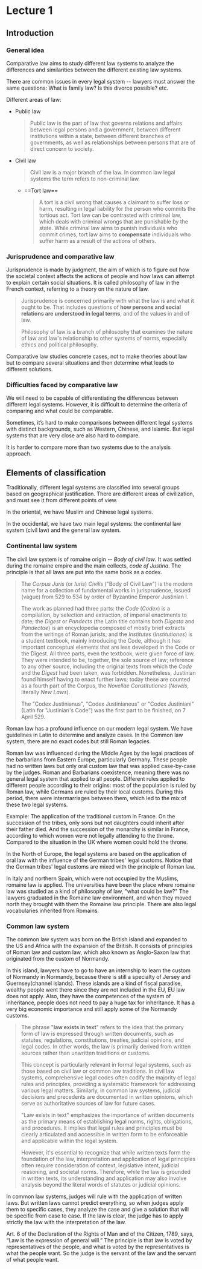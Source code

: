 # Lecture 1

## Introduction

### General idea

Comparative law aims to study different law systems to analyze the differences and similarities between the different existing law systems.

There are common issues in every legal system -- lawyers must answer the same questions: What is family law? Is this divorce possible? etc.

Different areas of law:

- Public law

  > Public law is the part of law that governs relations and affairs between legal persons and a government, between different institutions within a state, between different branches of governments, as well as relationships between persons that are of direct concern to society.
- Civil law

  > Civil law is a major branch of the law. In common law legal systems the term refers to non-criminal law.
  - ==Tort law==

    > A tort is a civil wrong that causes a claimant to suffer loss or harm, resulting in legal liability for the person who commits the tortious act. Tort law can be contrasted with criminal law, which deals with criminal wrongs that are punishable by the state. While criminal law aims to punish individuals who commit crimes, tort law aims to **compensate** individuals who suffer harm as a result of the actions of others.

### Jurisprudence and comparative law

Jurisprudence is made by judgment, the aim of which is to figure out how the societal context affects the actions of people and how laws can attempt to explain certain social situations. It is called philosophy of law in the French context, referring to a theory on the nature of law.

> Jurisprudence is concerned primarily with what the law is and what it ought to be. That includes questions of **how persons and social relations are understood in legal terms**, and of the values in and of law.
>
> Philosophy of law is a branch of philosophy that examines the nature of law and law's relationship to other systems of norms, especially ethics and political philosophy.

Comparative law studies concrete cases, not to make theories about law but to compare several situations and then determine what leads to different solutions.

### Difficulties faced by comparative law

We will need to be capable of differentiating the differences between different legal systems. However, it is difficult to determine the criteria of comparing and what could be comparable.

Sometimes, it’s hard to make comparisons between different legal systems with distinct backgrounds, such as Western, Chinese, and Islamic. But legal systems that are very close are also hard to compare.

It is harder to compare more than two systems due to the analysis approach.

## Elements of classification

Traditionally, different legal systems are classified into several groups based on geographical justification. There are different areas of civilization, and must see it from different points of view.

In the oriental, we have Muslim and Chinese legal systems.

In the occidental, we have two main legal systems: the continental law system (civil law) and the general law system.

### Continental law system

The civil law system is of romaine origin -- *Body of civil law*. It was settled during the romaine empire and the main collects, *code of Justina*. The principle is that all laws are put into the same book as a codex.

> The *Corpus Juris* (or *Iuris*) *Civilis* ("Body of Civil Law") is the modern name for a collection of fundamental works in jurisprudence, issued (vague) from 529 to 534 by order of Byzantine Emperor Justinian I.
>
> The work as planned had three parts: the *Code* (*Codex*) is a compilation, by selection and extraction, of imperial enactments to date; the *Digest* or *Pandects* (the Latin title contains both *Digesta* and *Pandectae*) is an encyclopedia composed of mostly brief extracts from the writings of Roman jurists; and the *Institutes* (*Institutiones*) is a student textbook, mainly introducing the Code, although it has important conceptual elements that are less developed in the Code or the Digest. All three parts, even the textbook, were given force of law. They were intended to be, together, the sole source of law; reference to any other source, including the original texts from which the *Code* and the *Digest* had been taken, was forbidden. Nonetheless, Justinian found himself having to enact further laws; today these are counted as a fourth part of the Corpus, the *Novellae Constitutiones* (*Novels*, literally *New Laws*).
>
> The "Codex Justinianus", "Codex Justinianeus" or "Codex Justiniani" (Latin for "Justinian's Code") was the first part to be finished, on 7 April 529.

Roman law has a profound influence on our modern legal system. We have guidelines in Latin to determine and analyze cases. In the Common law system, there are no exact codes but still Roman legacies.

Roman law was influenced during the Middle Ages by the legal practices of the barbarians from Eastern Europe, particularly Germany. These people had no written laws but only oral custom law that was applied case-by-case by the judges. Roman and Barbarians coexistence, meaning there was no general legal system that applied to all people. Different rules applied to different people according to their origins: most of the population is ruled by Roman law, while Germans are ruled by their local customs. During this period, there were intermarriages between them, which led to the mix of these two legal systems.

Example: The application of the traditional custom in France. On the succession of the tribes, only sons but not daughters could inherit after their father died. And the succession of the monarchy is similar in France, according to which women were not legally attending to the throne. Compared to the situation in the UK where women could hold the throne.

In the North of Europe, the legal systems are based on the application of oral law with the influence of the German tribes' legal customs. Notice that the German tribes' legal customs are mixed with the principle of Roman law.

In Italy and northern Spain, which were not occupied by the Muslims, romaine law is applied. The universities have been the place where romaine law was studied as a kind of philosophy of law, "what could be law?" The lawyers graduated in the Romaine law environment, and when they moved north they brought with them the Romaine law principle. There are also legal vocabularies inherited from Romains.

### Common law system

The common law system was born on the British island and expanded to the US and Africa with the expansion of the British. It consists of principles of Roman law and custom law, which also known as Anglo-Saxon law that originated from the custom of Normandy.

In this island, lawyers have to go to have an internship to learn the custom of Normandy in Normandy, because there is still a specialty of Jersey and Guernsey(channel islands). These islands are a kind of fiscal paradise, wealthy people went there since they are not included in the EU, EU law does not apply. Also, they have the competences of the system of inheritance, people does not need to pay a huge tax for inheritance. It has a very big economic importance and still apply some of the Normandy customs.

> The phrase "**law exists in text**" refers to the idea that the primary form of law is expressed through written documents, such as statutes, regulations, constitutions, treaties, judicial opinions, and legal codes. In other words, the law is primarily derived from written sources rather than unwritten traditions or customs.
>
> This concept is particularly relevant in formal legal systems, such as those based on civil law or common law traditions. In civil law systems, comprehensive legal codes often codify the majority of legal rules and principles, providing a systematic framework for addressing various legal matters. Similarly, in common law systems, judicial decisions and precedents are documented in written opinions, which serve as authoritative sources of law for future cases.
>
> "Law exists in text" emphasizes the importance of written documents as the primary means of establishing legal norms, rights, obligations, and procedures. It implies that legal rules and principles must be clearly articulated and accessible in written form to be enforceable and applicable within the legal system.
>
> However, it's essential to recognize that while written texts form the foundation of the law, interpretation and application of legal principles often require consideration of context, legislative intent, judicial reasoning, and societal norms. Therefore, while the law is grounded in written texts, its understanding and application may also involve analysis beyond the literal words of statutes or judicial opinions.

In common law systems, judges will rule with the application of written laws. But written laws cannot predict everything, so when judges apply them to specific cases, they analyze the case and give a solution that will be specific from case to case. If the law is clear, the judge has to apply strictly the law with the interpretation of the law.

Art. 6 of the Declaration of the Rights of Man and of the Citizen, 1789, says, “Law is the expression of general will.” The principle is that law is voted by representatives of the people, and what is voted by the representatives is what the people want. So the judge is the servant of the law and the servant of what people want.
